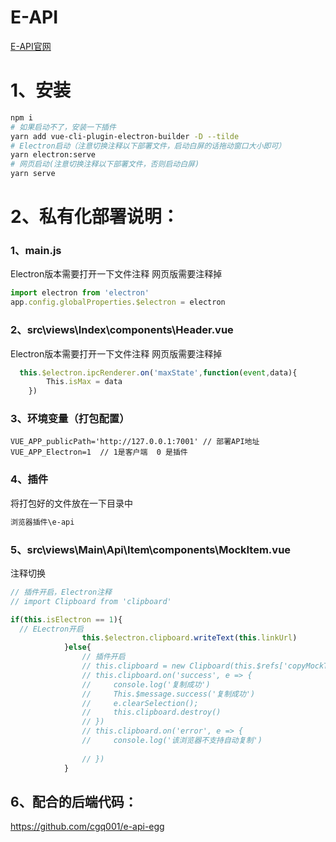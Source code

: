 # E-API
[E-API官网](http://e-api.nodebook.top/#/)
# 1、安装
```bash
npm i
# 如果启动不了，安装一下插件
yarn add vue-cli-plugin-electron-builder -D --tilde
# Electron启动（注意切换注释以下部署文件，启动白屏的话拖动窗口大小即可）
yarn electron:serve
# 网页启动(注意切换注释以下部署文件，否则启动白屏)
yarn serve 
```
# 2、私有化部署说明：
### 1、main.js
Electron版本需要打开一下文件注释
网页版需要注释掉
```js
import electron from 'electron'
app.config.globalProperties.$electron = electron
```
### 2、src\views\Index\components\Header.vue
Electron版本需要打开一下文件注释
网页版需要注释掉
```js
  this.$electron.ipcRenderer.on('maxState',function(event,data){
        This.isMax = data
    })
```
### 3、环境变量（打包配置）
```
VUE_APP_publicPath='http://127.0.0.1:7001' // 部署API地址
VUE_APP_Electron=1  // 1是客户端  0 是插件
```
### 4、插件
将打包好的文件放在一下目录中
```bash
浏览器插件\e-api
```
### 5、src\views\Main\Api\Item\components\MockItem.vue
注释切换
```js
// 插件开启，Electron注释
// import Clipboard from 'clipboard'

if(this.isElectron == 1){
  // ELectron开启
                this.$electron.clipboard.writeText(this.linkUrl)
            }else{
                // 插件开启
                // this.clipboard = new Clipboard(this.$refs['copyMockText']);  
                // this.clipboard.on('success', e => {
                //     console.log('复制成功')
                //     This.$message.success('复制成功')  
                //     e.clearSelection();
                //     this.clipboard.destroy()
                // })
                // this.clipboard.on('error', e => {
                //     console.log('该浏览器不支持自动复制')
                   
                // })
            }
```
## 6、配合的后端代码：
https://github.com/cgq001/e-api-egg